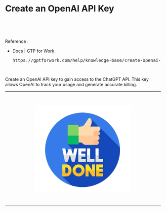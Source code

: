 # Create an OpenAI API Key

&nbsp;

&nbsp;

Reference : <br />
- Docs | GTP for Work
  <pre>https://gptforwork.com/help/knowledge-base/create-openai-api-key</pre>

&nbsp;

Create an OpenAI API key to gain access to the ChatGPT API. This key allows OpenAI to track your usage and generate accurate billing.

---

&nbsp;

<div align="center">
    <img src="./gambar-petunjuk/well_done.png" alt="well_done" style="display: block; margin: 0 auto;">
</div> 

&nbsp;

---

&nbsp;

&nbsp;

&nbsp;